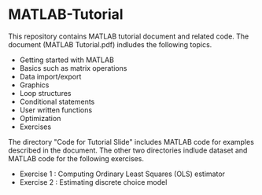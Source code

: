 # MATLAB-Tutorial

This repository contains MATLAB tutorial document and related code.
The document (MATLAB Tutorial.pdf) indludes the following topics.

- Getting started with MATLAB
- Basics such as matrix operations
- Data import/export
- Graphics
- Loop structures
- Conditional statements
- User written functions
- Optimization
- Exercises

The directory "Code for Tutorial Slide" includes MATLAB code for examples described in the document.
The other two directories indlude dataset and MATLAB code for the following exercises. 

- Exercise 1 : Computing Ordinary Least Squares (OLS) estimator
- Exercise 2 : Estimating discrete choice model
